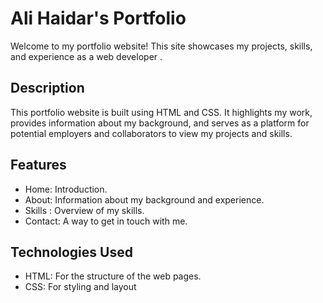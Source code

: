 # Ali Haidar's Portfolio

Welcome to my portfolio website! This site showcases my projects, skills, and experience as a web developer .

## Description
This portfolio website is built using HTML and CSS. It highlights my work, provides information about my background, and serves as a platform for potential employers and collaborators to view my projects and skills.

## Features 
- Home: Introduction.
- About: Information about my background and experience.
- Skills : Overview of my skills.
- Contact: A way to get in touch with me.

## Technologies Used 
- HTML: For the structure of the web pages.
- CSS: For styling and layout
